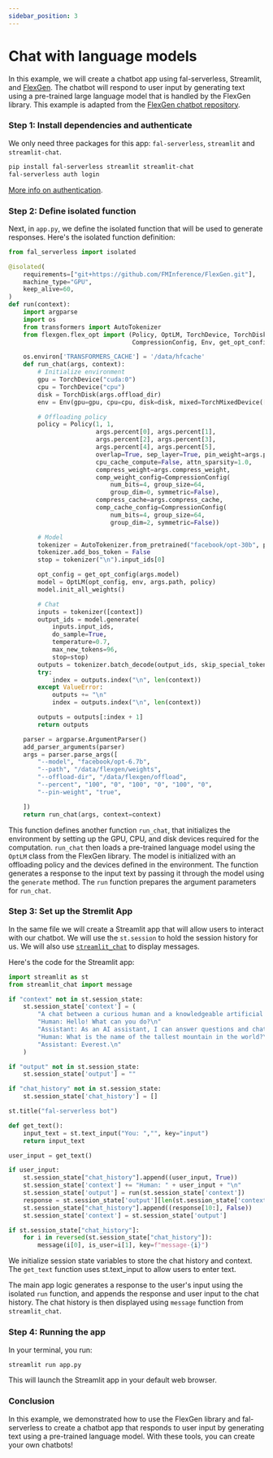 ```yaml
---
sidebar_position: 3
---
```


# Chat with language models

In this example, we will create a chatbot app using fal-serverless, Streamlit, and [FlexGen](https://github.com/FMInference/FlexGen). The chatbot will respond to user input by generating text using a pre-trained large language model that is handled by the FlexGen library. This example is adapted from the [FlexGen chatbot repository](https://github.com/FMInference/FlexGen/tree/main/flexgen/apps).

### Step 1: Install dependencies and authenticate

We only need three packages for this app: `fal-serverless`, `streamlit` and `streamlit-chat`.

```bash
pip install fal-serverless streamlit streamlit-chat
fal-serverless auth login
```

[More info on authentication](/category/authentication).

### Step 2: Define isolated function

Next, in `app.py`, we define the isolated function that will be used to generate responses. Here's the isolated function definition:

```python
from fal_serverless import isolated

@isolated(
    requirements=["git+https://github.com/FMInference/FlexGen.git"],
    machine_type="GPU",
    keep_alive=60,
)
def run(context):
    import argparse
    import os
    from transformers import AutoTokenizer
    from flexgen.flex_opt import (Policy, OptLM, TorchDevice, TorchDisk, TorchMixedDevice,
                                  CompressionConfig, Env, get_opt_config, add_parser_arguments)

    os.environ['TRANSFORMERS_CACHE'] = '/data/hfcache'
    def run_chat(args, context):
        # Initialize environment
        gpu = TorchDevice("cuda:0")
        cpu = TorchDevice("cpu")
        disk = TorchDisk(args.offload_dir)
        env = Env(gpu=gpu, cpu=cpu, disk=disk, mixed=TorchMixedDevice([gpu, cpu, disk]))

        # Offloading policy
        policy = Policy(1, 1,
                        args.percent[0], args.percent[1],
                        args.percent[2], args.percent[3],
                        args.percent[4], args.percent[5],
                        overlap=True, sep_layer=True, pin_weight=args.pin_weight,
                        cpu_cache_compute=False, attn_sparsity=1.0,
                        compress_weight=args.compress_weight,
                        comp_weight_config=CompressionConfig(
                            num_bits=4, group_size=64,
                            group_dim=0, symmetric=False),
                        compress_cache=args.compress_cache,
                        comp_cache_config=CompressionConfig(
                            num_bits=4, group_size=64,
                            group_dim=2, symmetric=False))

        # Model
        tokenizer = AutoTokenizer.from_pretrained("facebook/opt-30b", padding_side="left")
        tokenizer.add_bos_token = False
        stop = tokenizer("\n").input_ids[0]

        opt_config = get_opt_config(args.model)
        model = OptLM(opt_config, env, args.path, policy)
        model.init_all_weights()

        # Chat
        inputs = tokenizer([context])
        output_ids = model.generate(
            inputs.input_ids,
            do_sample=True,
            temperature=0.7,
            max_new_tokens=96,
            stop=stop)
        outputs = tokenizer.batch_decode(output_ids, skip_special_tokens=True)[0]
        try:
            index = outputs.index("\n", len(context))
        except ValueError:
            outputs += "\n"
            index = outputs.index("\n", len(context))

        outputs = outputs[:index + 1]
        return outputs

    parser = argparse.ArgumentParser()
    add_parser_arguments(parser)
    args = parser.parse_args([
        "--model", "facebook/opt-6.7b",
        "--path", "/data/flexgen/weights",
        "--offload-dir", "/data/flexgen/offload",
        "--percent", "100", "0", "100", "0", "100", "0",
        "--pin-weight", "true",

    ])
    return run_chat(args, context=context)
```

This function defines another function `run_chat`, that initializes the environment by setting up the GPU, CPU, and disk devices required for the computation. `run_chat` then loads a pre-trained language model using the `OptLM` class from the FlexGen library. The model is initialized with an offloading policy and the devices defined in the environment. The function generates a response to the input text by passing it through the model using the `generate` method. The `run` function prepares the argument parameters for `run_chat`.

### Step 3: Set up the Stremlit App

In the same file we will create a Streamlit app that will allow users to interact with our chatbot. We will use the `st.session` to hold the session history for us. We will also use [`streamlit_chat`](https://github.com/AI-Yash/st-chat) to display messages.

Here's the code for the Streamlit app:

```python
import streamlit as st
from streamlit_chat import message

if "context" not in st.session_state:
    st.session_state['context'] = (
        "A chat between a curious human and a knowledgeable artificial intelligence assistant.\n"
        "Human: Hello! What can you do?\n"
        "Assistant: As an AI assistant, I can answer questions and chat with you.\n"
        "Human: What is the name of the tallest mountain in the world?\n"
        "Assistant: Everest.\n"
    )

if "output" not in st.session_state:
    st.session_state['output'] = ""

if "chat_history" not in st.session_state:
    st.session_state['chat_history'] = []

st.title("fal-serverless bot")

def get_text():
    input_text = st.text_input("You: ","", key="input")
    return input_text

user_input = get_text()

if user_input:
    st.session_state["chat_history"].append((user_input, True))
    st.session_state['context'] += "Human: " + user_input + "\n"
    st.session_state['output'] = run(st.session_state['context'])
    response = st.session_state['output'][len(st.session_state['context']):]
    st.session_state["chat_history"].append((response[10:], False))
    st.session_state['context'] = st.session_state['output']

if st.session_state["chat_history"]:
    for i in reversed(st.session_state["chat_history"]):
        message(i[0], is_user=i[1], key=f"message-{i}")

```

We initialize session state variables to store the chat history and context. The `get_text` function uses st.text_input to allow users to enter text.

The main app logic generates a response to the user's input using the isolated `run` function, and appends the response and user input to the chat history. The chat history is then displayed using `message` function from `streamlit_chat`.

### Step 4: Running the app

In your terminal, you run:

```bash
streamlit run app.py
```

This will launch the Streamlit app in your default web browser.

### Conclusion

In this example, we demonstrated how to use the FlexGen library and fal-serverless to create a chatbot app that responds to user input by generating text using a pre-trained language model. With these tools, you can create your own chatbots!
